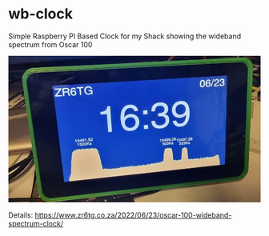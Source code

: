 # wb-clock
Simple Raspberry PI Based Clock for my Shack showing the wideband spectrum from Oscar 100

![Alt text](wbclock.jpg?raw=true "WB Clock")

Details: https://www.zr6tg.co.za/2022/06/23/oscar-100-wideband-spectrum-clock/
